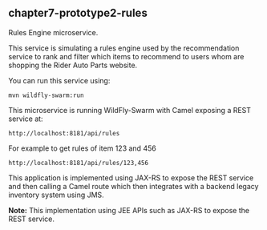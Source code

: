 chapter7-prototype2-rules
-------------------------

Rules Engine microservice.

This service is simulating a rules engine used by the recommendation service to rank
and filter which items to recommend to users whom are shopping the Rider Auto Parts website.

You can run this service using:

    mvn wildfly-swarm:run
    
This microservice is running WildFly-Swarm with Camel exposing a REST service at:
    
    http://localhost:8181/api/rules

For example to get rules of item 123 and 456

    http://localhost:8181/api/rules/123,456
      
This application is implemented using JAX-RS to expose the REST service
and then calling a Camel route which then integrates with a backend legacy inventory system using JMS.

**Note:** This implementation using JEE APIs such as JAX-RS to expose the REST service.

